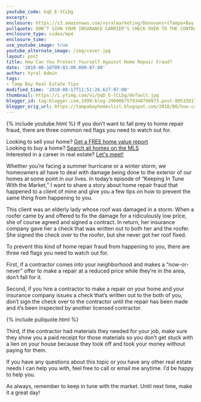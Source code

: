 ```yaml
---
youtube_code: bqD_E-tCLbg
excerpt:
enclosure: https://s3.amazonaws.com/vyralmarketing/Donovans+(Tampa+Bay)/Videos/2018/Long+Island+Real+Estate+Agent-+Don%2527t+Fall+For+This+Home+Investment+Fraud.mp4
pullquote: DON’T SIGN YOUR INSURANCE CARRIER’S CHECK OVER TO THE CONTRACTOR UNTIL THE REPAIR HAS BEEN MADE.
enclosure_type: video/mp4
enclosure_time:
use_youtube_image: true
youtube_alternate_image: /img/cover.jpg
layout: post
title: How Can You Protect Yourself Against Home Repair Fraud?
date: '2018-08-16T09:03:00.000-07:00'
author: Vyral Admin
tags:
- Tamp Bay Real Estate Tips
modified_time: '2018-08-17T11:51:26.627-07:00'
thumbnail: https://i.ytimg.com/vi/bqD_E-tCLbg/default.jpg
blogger_id: tag:blogger.com,1999:blog-2990067579348798973.post-8053201388668378062
blogger_orig_url: https://tampabayhomeslist.blogspot.com/2018/08/how-can-you-protect-yourself-against.html
---
```

{% include youtube.html %}
If you don’t want to fall prey to home repair fraud, there are three common red flags you need to watch out for.

<div class="post-cta">
Looking to sell your home? <a href="https://www.tampabayhomeslist.com/cma/property-valuation/" target="_blank">Get a FREE home value report</a><br>
Looking to buy a home? <a href="https://www.tampabayhomeslist.com/search/advanced_search/" target="_blank">Search all homes on the MLS</a><br>
Interested in a career in real estate? <a href="http://tampabaycareers.blogspot.com/p/skype-or-coffee-meeting.html" target="_blank">Let's meet!</a>
</div>

Whether you’re facing a summer hurricane or a winter storm, we homeowners all have to deal with damage being done to the exterior of our homes at some point in our lives. In today’s episode of “Keeping In Tune With the Market,” I want to share a story about home repair fraud that happened to a client of mine and give you a few tips on how to prevent the same thing from happening to you.  

This client was an elderly lady whose roof was damaged in a storm. When a roofer came by and offered to fix the damage for a ridiculously low price, she of course agreed and signed a contract. In return, her insurance company gave her a check that was written out to both her and the roofer. She signed the check over to the roofer, but she never got her roof fixed.

To prevent this kind of home repair fraud from happening to you, there are three red flags you need to watch out for.

First, if a contractor comes into your neighborhood and makes a “now-or-never” offer to make a repair at a reduced price while they’re in the area, don’t fall for it.

Second, if you hire a contractor to make a repair on your home and your insurance company issues a check that’s written out to the both of you, don’t sign the check over to the contractor until the repair has been made and it’s been inspected by another licensed contractor.

{% include pullquote.html %}

Third, if the contractor had materials they needed for your job, make sure they show you a paid receipt for those materials so you don’t get stuck with a lien on your house because they took off and took your money without paying for them.

If you have any questions about this topic or you have any other real estate needs I can help you with, feel free to call or email me anytime. I’d be happy to help you.

As always, remember to keep in tune with the market. Until next time, make it a great day!
